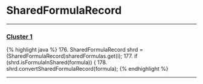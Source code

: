 # SharedFormulaRecord

***

### [Cluster 1](./1)
{% highlight java %}
176. SharedFormulaRecord shrd = (SharedFormulaRecord)sharedFormulas.get(i);
177. if (shrd.isFormulaInShared(formula)) {
178.   shrd.convertSharedFormulaRecord(formula);
{% endhighlight %}

***

